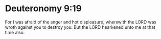 # Deuteronomy 9:19

For I was afraid of the anger and hot displeasure, wherewith the LORD was wroth against you to destroy you. But the LORD hearkened unto me at that time also.
